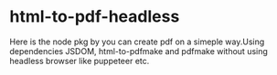# html-to-pdf-headless
Here is the node pkg by you can create pdf on a simeple way.Using dependencies JSDOM, html-to-pdfmake and pdfmake without using headless browser like puppeteer etc.
